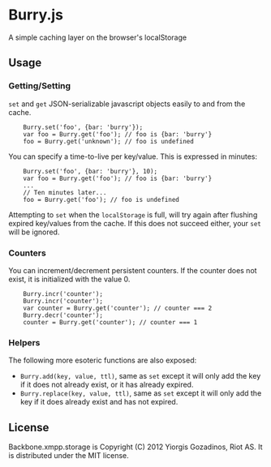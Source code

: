 # Burry.js

A simple caching layer on the browser's localStorage

## Usage

### Getting/Setting

`set` and `get` JSON-serializable javascript objects easily to and from the cache.

        Burry.set('foo', {bar: 'burry'});
        var foo = Burry.get('foo'); // foo is {bar: 'burry'}
        foo = Burry.get('unknown'); // foo is undefined

You can specify a time-to-live per key/value. This is expressed in minutes:

        Burry.set('foo', {bar: 'burry'}, 10);
        var foo = Burry.get('foo'); // foo is {bar: 'burry'}
        ...
        // Ten minutes later...
        foo = Burry.get('foo'); // foo is undefined

Attempting to `set` when the `localStorage` is full, will try again after flushing expired key/values from the cache. If this does not succeed either, your `set` will be ignored.

### Counters

You can increment/decrement persistent counters. If the counter does not exist, it is initialized with the value 0.

        Burry.incr('counter');
        Burry.incr('counter');
        var counter = Burry.get('counter'); // counter === 2
        Burry.decr('counter');
        counter = Burry.get('counter'); // counter === 1

### Helpers

The following more esoteric functions are also exposed:

 * `Burry.add(key, value, ttl)`, same as `set` except it will only add the key if it does not already exist, or it has already expired.
 * `Burry.replace(key, value, ttl)`, same as `set` except it will only add the key if it does already exist and has not expired.

## License

Backbone.xmpp.storage is Copyright (C) 2012 Yiorgis Gozadinos, Riot AS.
It is distributed under the MIT license.